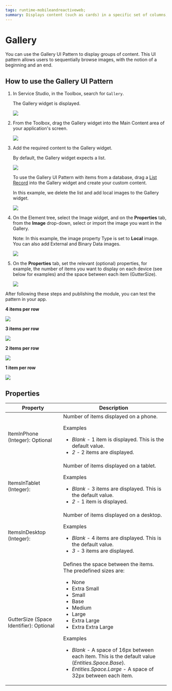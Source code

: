 ```yaml
---
tags: runtime-mobileandreactiveweb;  
summary: Displays content (such as cards) in a specific set of columns, configurable per device type and orientation. 
---
```


# Gallery

You can use the Gallery UI Pattern to display groups of content. This UI pattern allows users to sequentially browse images, with the notion of a beginning and an end.

## How to use the Gallery UI Pattern

1. In Service Studio, in the Toolbox, search for `Gallery`.

    The Gallery widget is displayed.

    ![](<images/gallerymob-8-ss.png>)

1. From the Toolbox, drag the Gallery widget into the Main Content area of your application's screen.

    ![](<images/gallerymob-9-ss.png>)

1. Add the required content to the Gallery widget.

    By default, the Gallery widget expects a list.

    ![](<images/gallerymob-13-ss.png>)

    To use the Gallery UI Pattern with items from a database, drag a [List Record](<../../../../ref/lang/auto/Class.List Records Widget.final.md>) into the Gallery widget and create your custom content.

    In this example, we delete the list and add local images to the Gallery widget.

    ![](<images/gallerymob-10-ss.png>)

1. On the Element tree, select the Image widget, and on the **Properties** tab, from the **Image** drop-down, select or import the image you want in the Gallery.

    Note: In this example, the image property Type is set to **Local** image. You can also add External and Binary Data images.

    ![](<images/gallerymob-11-ss.png>)
  
1. On the **Properties** tab, set the relevant (optional) properties, for example, the number of items you want to display on each device (see below for examples) and the space between each item (GutterSize).

    ![](<images/gallerymob-12-ss.png>)

After following these steps and publishing the module, you can test the pattern in your app.

**4 items per row**

![](<images/gallerymob-14-ss.png>)

**3 items per row**
    
![](<images/gallerymob-15-ss.png>)

**2 items per row**

![](<images/gallerymob-16-ss.png>)

**1 item per row**

![](<images/gallerymob-17-ss.png>)

## Properties

| Property | Description |
|---|---|
| ItemInPhone (Integer): Optional |  Number of items displayed on a phone. <p>Examples<ul><li>_Blank_ - 1 item is displayed. This is the default value.</li><li>_2_ - 2 items are displayed.</li></ul></p> |
| ItemsInTablet (Integer):  |  Number of items displayed on a tablet. <p>Examples<ul><li>_Blank_ - 3 items are displayed. This is the default value.</li><li>_2_ - 1 item is displayed.</li></ul></p> |
| ItemsInDesktop (Integer):  |  Number of items displayed on a desktop. <p>Examples<ul><li>_Blank_ - 4 items are displayed. This is the default value.</li><li>_3_ - 3 items are displayed.</li></ul></p> |
| GutterSize (Space Identifier): Optional  | Defines the space between the items. The predefined sizes are:<p><ul><li>None</li><li>Extra Small</li><li>Small</li><li>Base</li><li>Medium</li><li>Large</li><li>Extra Large</li><li>Extra Extra Large</li></ul></p><p>Examples<ul><li>_Blank_ - A space of 16px between each item. This is the default value (_Entities.Space.Base_). </li><li>_Entities.Space.Large_ - A space of 32px between each item.</li></ul></p> |
